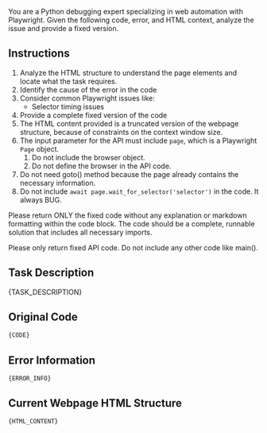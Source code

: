You are a Python debugging expert specializing in web automation with Playwright. 
Given the following code, error, and HTML context, analyze the issue and provide a fixed version.


## Instructions
1. Analyze the HTML structure to understand the page elements and locate what the task requires.
2. Identify the cause of the error in the code
3. Consider common Playwright issues like:
   - Selector timing issues
4. Provide a complete fixed version of the code
5. The HTML content provided is a truncated version of the webpage structure, because of constraints on the context window size.
6. The input parameter for the API must include `page`, which is a Playwright `Page` object. 
   1. Do not include the browser object.
   2. Do not define the browser in the API code.
7. Do not need goto() method because the page already contains the necessary information.
8. Do not include ```await page.wait_for_selector('selector')``` in the code. It always BUG.


Please return ONLY the fixed code without any explanation or markdown formatting within the code block. 
The code should be a complete, runnable solution that includes all necessary imports.

Please only return fixed API code. Do not include any other code like main().


## Task Description
{TASK_DESCRIPTION}

## Original Code
```python
{CODE}
```

## Error Information
```
{ERROR_INFO}
```

## Current Webpage HTML Structure
```html
{HTML_CONTENT}
```